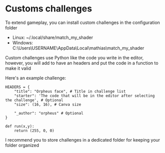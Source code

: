 # Customs challenges

To extend gameplay, you can install custom challenges in the configuration folder

- Linux: ~/.local/share/match_my_shader
- Windows: C:\Users\USERNAME\AppData\Local\mathias\match_my_shader

Custom challenges use Python like the code you write in the editor, however, you will add to have an headers and put the code in a function to make it valid

Here's an example challenge:

```
HEADERS = {
    "title": "Orpheus face", # Title in challenge list
    "starter": 'The code that will be in the editor after selecting the challenge', # Optional
    "size": (16, 16), # Canva size

    "_author": "orpheus" # Optional
}

def run(x,y):
    return (255, 0, 0)
```

I recommend you to store challenges in a dedicated folder for keeping your folder organized